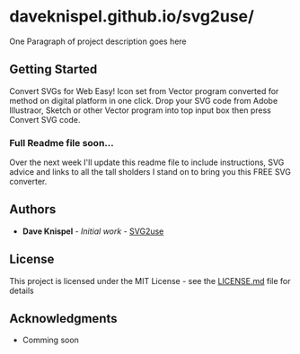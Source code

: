 # daveknispel.github.io/svg2use/

One Paragraph of project description goes here

## Getting Started

Convert SVGs for Web Easy! Icon set from Vector program converted for <use> method on digital platform in one click. Drop your SVG code from Adobe Illustraor, Sketch or other Vector program into top input box then press Convert SVG code.


### Full Readme file soon...

Over the next week I'll update this readme file to include instructions, SVG advice and links to all the tall sholders I stand on to bring you this FREE SVG converter.

## Authors

* **Dave Knispel** - *Initial work* - [SVG2use](https://daveknispel.github.io/svg2use/)

## License

This project is licensed under the MIT License - see the [LICENSE.md](LICENSE.md) file for details

## Acknowledgments

* Comming soon


